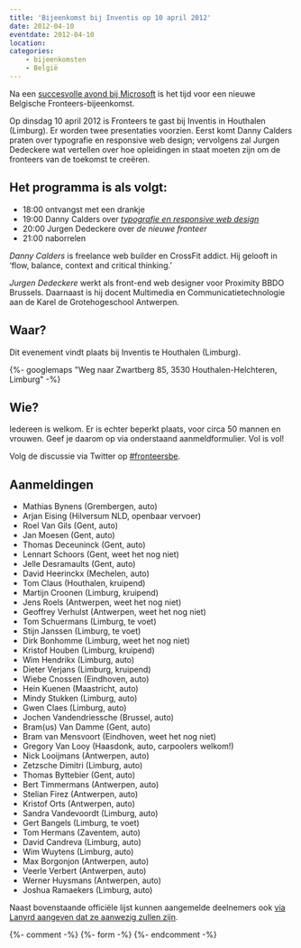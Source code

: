 ```yaml
---
title: 'Bijeenkomst bij Inventis op 10 april 2012'
date: 2012-04-10
eventdate: 2012-04-10
location:
categories:
    - bijeenkomsten 
    - België
---
```


Na een [succesvolle avond bij Microsoft](/bijeenkomsten/2012/microsoft) is het tijd voor een nieuwe Belgische Fronteers-bijeenkomst.

Op dinsdag 10 april 2012 is Fronteers te gast bij Inventis in Houthalen (Limburg). Er worden twee presentaties voorzien. Eerst komt Danny Calders praten over typografie en responsive web design; vervolgens zal Jurgen Dedeckere wat vertellen over hoe opleidingen in staat moeten zijn om de fronteers van de toekomst te creëren.

## Het programma is als volgt:

-   18:00 ontvangst met een drankje
-   19:00 Danny Calders over [_typografie en responsive web design_](http://speakerdeck.com/u/dannycalders/p/responsive-web-design-typography)
-   20:00 Jurgen Dedeckere over _de nieuwe fronteer_
-   21:00 naborrelen

_Danny Calders_ is freelance web builder en CrossFit addict. Hij gelooft in ‘flow, balance, context and critical thinking.’

_Jurgen Dedeckere_ werkt als front-end web designer voor Proximity BBDO Brussels. Daarnaast is hij docent Multimedia en Communicatietechnologie aan de Karel de Grotehogeschool Antwerpen.

## Waar?

Dit evenement vindt plaats bij Inventis te Houthalen (Limburg).

{%- googlemaps "Weg naar Zwartberg 85, 3530 Houthalen-Helchteren, Limburg" -%}

## Wie?

Iedereen is welkom. Er is echter beperkt plaats, voor circa 50 mannen en vrouwen. Geef je daarom op via onderstaand aanmeldformulier. Vol is vol!

Volg de discussie via Twitter op [#fronteersbe](https://twitter.com/search?q=%23fronteersbe).

## Aanmeldingen

-   Mathias Bynens (Grembergen, auto)
-   Arjan Eising (Hilversum NLD, openbaar vervoer)
-   Roel Van Gils (Gent, auto)
-   Jan Moesen (Gent, auto)
-   Thomas Deceuninck (Gent, auto)
-   Lennart Schoors (Gent, weet het nog niet)
-   Jelle Desramaults (Gent, auto)
-   David Heerinckx (Mechelen, auto)
-   Tom Claus (Houthalen, kruipend)
-   Martijn Croonen (Limburg, kruipend)
-   Jens Roels (Antwerpen, weet het nog niet)
-   Geoffrey Verhulst (Antwerpen, weet het nog niet)
-   Tom Schuermans (Limburg, te voet)
-   Stijn Janssen (Limburg, te voet)
-   Dirk Bonhomme (Limburg, weet het nog niet)
-   Kristof Houben (Limburg, kruipend)
-   Wim Hendrikx (Limburg, auto)
-   Dieter Verjans (Limburg, kruipend)
-   Wiebe Cnossen (Eindhoven, auto)
-   Hein Kuenen (Maastricht, auto)
-   Mindy Stukken (Limburg, auto)
-   Gwen Claes (Limburg, auto)
-   Jochen Vandendriessche (Brussel, auto)
-   Bram(us) Van Damme (Gent, auto)
-   Bram van Mensvoort (Eindhoven, weet het nog niet)
-   Gregory Van Looy (Haasdonk, auto, carpoolers welkom!)
-   Nick Looijmans (Antwerpen, auto)
-   Zetzsche Dimitri (Limburg, auto)
-   Thomas Byttebier (Gent, auto)
-   Bert Timmermans (Antwerpen, auto)
-   Stelian Firez (Antwerpen, auto)
-   Kristof Orts (Antwerpen, auto)
-   Sandra Vandevoordt (Limburg, auto)
-   Gert Bangels (Limburg, te voet)
-   Tom Hermans (Zaventem, auto)
-   David Candreva (Limburg, auto)
-   Wim Wuytens (Limburg, auto)
-   Max Borgonjon (Antwerpen, auto)
-   Veerle Verbert (Antwerpen, auto)
-   Werner Huysmans (Antwerpen, auto)
-   Joshua Ramaekers (Limburg, auto)

Naast bovenstaande officiële lijst kunnen aangemelde deelnemers ook [via Lanyrd aangeven dat ze aanwezig zullen zijn](https://web.archive.org/web/20171002053735/http://lanyrd.com/2012/fronteersbe-inventis/).

{%- comment -%}
{%- form -%}
{%- endcomment -%}
